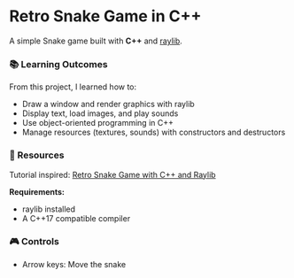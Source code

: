 # Retro Snake Game in C++

A simple Snake game built with **C++** and [raylib](https://www.raylib.com/).

### 📚 Learning Outcomes

From this project, I learned how to:

* Draw a window and render graphics with raylib
* Display text, load images, and play sounds
* Use object-oriented programming in C++
* Manage resources (textures, sounds) with constructors and destructors

### 🔗 Resources

Tutorial inspired: [Retro Snake Game with C++ and Raylib](https://www.youtube.com/watch?v=LGqsnM_WEK4)

**Requirements:**

* raylib installed
* A C++17 compatible compiler

### 🎮 Controls

* Arrow keys: Move the snake